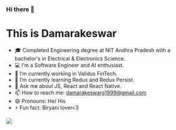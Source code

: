 ### Hi there 👋

# This is Damarakeswar

- 🎓 Completed Engineering degree at NIT Andhra Pradesh with a bachelor's in Electrical & Electronics Science.
- 💻 I’m a Software Engineer and AI enthusiast.
- 🔭 I’m currently working in Validus FinTech.
- 🌱 I’m currently learning Redux and Redux Persist.
- 💬 Ask me about JS, React and React Native.
- 📫 How to reach me: damarakeswarg1999@gmail.com
- 😄 Pronouns: He/ His
- ⚡ Fun fact: Biryani lover<3

<img src='https://github-readme-stats.vercel.app/api?username=amar-1999&&show_icons=true&title_color=ffffff&icon_color=bb2acf&text_color=daf7dc&bg_color=151515'>
